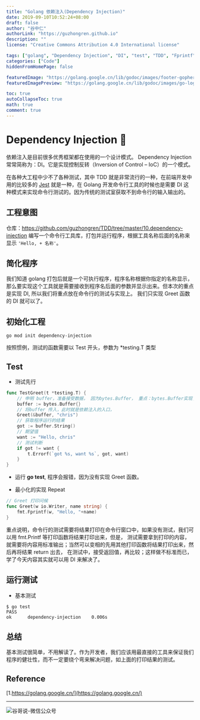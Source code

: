 ```yaml
---
title: "Golang 依赖注入(Dependency Injection)"
date: 2019-09-10T10:52:24+08:00
draft: false
author: "谷中仁"
authorLink: "https://guzhongren.github.io"
description: ""
license: "Creative Commons Attribution 4.0 International license"

tags: ["golang", "Dependency Injection", "DI", "test", "TDD", "Fprintf", "io.Writer"]
categories: ["Code"]
hiddenFromHomePage: false

featuredImage: "https://golang.google.cn/lib/godoc/images/footer-gopher.jpg"
featuredImagePreview: "https://golang.google.cn/lib/godoc/images/go-logo-blue.svg"

toc: true
autoCollapseToc: true
math: true
comment: true
---
```


# Dependency Injection 🧪

依赖注入是目前很多优秀框架都在使用的一个设计模式。
Dependency Injection 常常简称为：DI。它是实现控制反转（Inversion of Control – IoC）的一个模式。

在各种大工程中少不了各种测试，其中 TDD 就是非常流行的一种，在前端开发中用的比较多的 [Jest](https://github.com/facebook/jest) 就是一种，在 Golang 开发命令行工具的时候也是需要 DI 这种模式来实现命令行测试的。因为传统的测试室获取不到命令行的输入输出的。

## 工程意图

仓库：<https://github.com/guzhongren/TDD/tree/master/10.dependency-injection>
编写一个命令行工具库，打包并运行程序，根据工具名称后面的名称来显示 `'Hello, + 名称'`。

## 简化程序

我们知道 golang 打包后就是一个可执行程序，程序名称根据你指定的名称显示，那么要实现这个工具就是需要接收到程序名后面的参数并显示出来。但本次的重点是实现 DI, 所以我们将重点放在命令行的测试与实现上。
我们只实现 Greet 函数的 DI 就可以了。

## 初始化工程

```shell
go mod init dependency-injection
```

按照惯例，测试的函数需要以 Test 开头，参数为 *testing.T 类型

## Test

* 测试先行

```go
func TestGreet(t *testing.T) {
	// 申明 buffer，准备接受数据， 因为bytes.Buffer， 重点：bytes.Buffer实现了 io.Writer
	buffer := bytes.Buffer{}
	// 将buffer 传入，此时就是依赖注入的入口，
	Greet(&buffer, "chris")
	// 获取程序运行的结果
	got := buffer.String()
	// 期望值
	want := "Hello, chris"
	// 测试判断
	if got != want {
		t.Errorf(`got %s, want %s`, got, want)
	}
}
```
* 运行 **go test**, 程序会报错，因为没有实现 Greet 函数。

* 最小化的实现 Repeat

```go
// Greet 打印问候
func Greet(w io.Writer, name string) {
	fmt.Fprintf(w, "Hello, "+name)
}
```
重点说明，命令行的测试需要将结果打印在命令行窗口中，如果没有测试，我们可以用 fmt.Printf 等打印函数将结果打印出来，但是，
测试需要拿到打印的内容，就需要将内容用标准输出；当然可以变相的先用其他打印函数将结果打印出来，然后再将结果 return 出去，
在测试中，接受返回值，再比较；这样做不标准而已，学了今天内容其实就可以用 DI 来解决了。


## 运行测试

* 基本测试

```shell
$ go test
PASS
ok      dependency-injection    0.006s
```

## 总结

基本测试很简单，不用解读了。作为开发者，我们应该用最直接的工具来保证我们程序的健壮性，而不一定要绕个弯来解决问题，如上面的打印结果的测试。


## Reference

[1.https://golang.google.cn/](https://golang.google.cn/)

----
![谷哥说-微信公众号](https://ftp.bmp.ovh/imgs/2020/02/b7282c60d4d581ad.png)